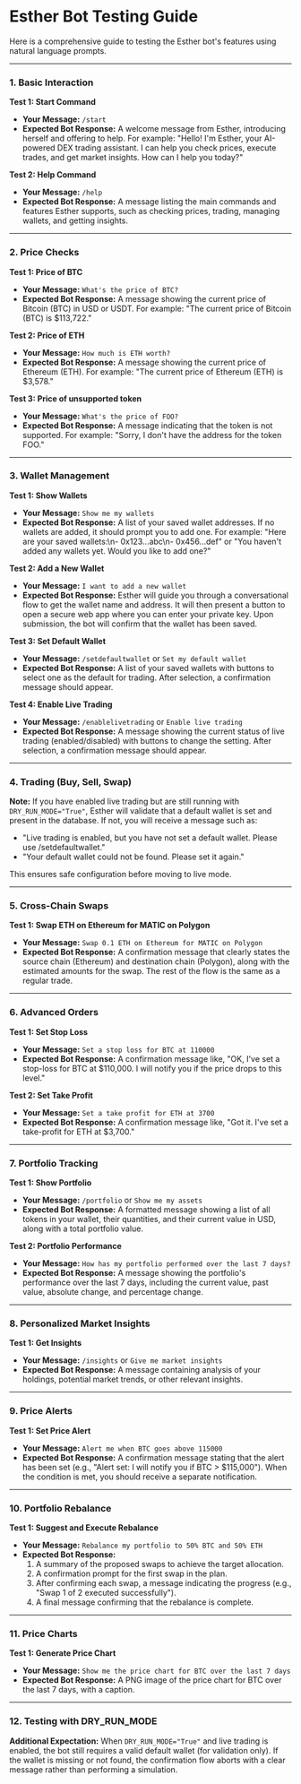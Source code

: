 # Esther Bot Testing Guide

Here is a comprehensive guide to testing the Esther bot's features using natural language prompts.

---

### 1. Basic Interaction

**Test 1: Start Command**
*   **Your Message:** `/start`
*   **Expected Bot Response:** A welcome message from Esther, introducing herself and offering to help. For example: "Hello! I'm Esther, your AI-powered DEX trading assistant. I can help you check prices, execute trades, and get market insights. How can I help you today?"

**Test 2: Help Command**
*   **Your Message:** `/help`
*   **Expected Bot Response:** A message listing the main commands and features Esther supports, such as checking prices, trading, managing wallets, and getting insights.

---

### 2. Price Checks

**Test 1: Price of BTC**
*   **Your Message:** `What's the price of BTC?`
*   **Expected Bot Response:** A message showing the current price of Bitcoin (BTC) in USD or USDT. For example: "The current price of Bitcoin (BTC) is $113,722."

**Test 2: Price of ETH**
*   **Your Message:** `How much is ETH worth?`
*   **Expected Bot Response:** A message showing the current price of Ethereum (ETH). For example: "The current price of Ethereum (ETH) is $3,578."

**Test 3: Price of unsupported token**
*   **Your Message:** `What's the price of FOO?`
*   **Expected Bot Response:** A message indicating that the token is not supported. For example: "Sorry, I don't have the address for the token FOO."

---

### 3. Wallet Management

**Test 1: Show Wallets**
*   **Your Message:** `Show me my wallets`
*   **Expected Bot Response:** A list of your saved wallet addresses. If no wallets are added, it should prompt you to add one. For example: "Here are your saved wallets:\n- 0x123...abc\n- 0x456...def" or "You haven't added any wallets yet. Would you like to add one?"

**Test 2: Add a New Wallet**
*   **Your Message:** `I want to add a new wallet`
*   **Expected Bot Response:** Esther will guide you through a conversational flow to get the wallet name and address. It will then present a button to open a secure web app where you can enter your private key. Upon submission, the bot will confirm that the wallet has been saved.

**Test 3: Set Default Wallet**
*   **Your Message:** `/setdefaultwallet` or `Set my default wallet`
*   **Expected Bot Response:** A list of your saved wallets with buttons to select one as the default for trading. After selection, a confirmation message should appear.

**Test 4: Enable Live Trading**
*   **Your Message:** `/enablelivetrading` or `Enable live trading`
*   **Expected Bot Response:** A message showing the current status of live trading (enabled/disabled) with buttons to change the setting. After selection, a confirmation message should appear.

---

### 4. Trading (Buy, Sell, Swap)

**Note:** If you have enabled live trading but are still running with `DRY_RUN_MODE="True"`, Esther will validate that a default wallet is set and present in the database. If not, you will receive a message such as:

- "Live trading is enabled, but you have not set a default wallet. Please use /setdefaultwallet."
- "Your default wallet could not be found. Please set it again."

This ensures safe configuration before moving to live mode.

---

### 5. Cross-Chain Swaps

**Test 1: Swap ETH on Ethereum for MATIC on Polygon**
*   **Your Message:** `Swap 0.1 ETH on Ethereum for MATIC on Polygon`
*   **Expected Bot Response:** A confirmation message that clearly states the source chain (Ethereum) and destination chain (Polygon), along with the estimated amounts for the swap. The rest of the flow is the same as a regular trade.

---

### 6. Advanced Orders

**Test 1: Set Stop Loss**
*   **Your Message:** `Set a stop loss for BTC at 110000`
*   **Expected Bot Response:** A confirmation message like, "OK, I've set a stop-loss for BTC at $110,000. I will notify you if the price drops to this level."

**Test 2: Set Take Profit**
*   **Your Message:** `Set a take profit for ETH at 3700`
*   **Expected Bot Response:** A confirmation message like, "Got it. I've set a take-profit for ETH at $3,700."

---

### 7. Portfolio Tracking

**Test 1: Show Portfolio**
*   **Your Message:** `/portfolio` or `Show me my assets`
*   **Expected Bot Response:** A formatted message showing a list of all tokens in your wallet, their quantities, and their current value in USD, along with a total portfolio value.

**Test 2: Portfolio Performance**
*   **Your Message:** `How has my portfolio performed over the last 7 days?`
*   **Expected Bot Response:** A message showing the portfolio's performance over the last 7 days, including the current value, past value, absolute change, and percentage change.

---

### 8. Personalized Market Insights

**Test 1: Get Insights**
*   **Your Message:** `/insights` or `Give me market insights`
*   **Expected Bot Response:** A message containing analysis of your holdings, potential market trends, or other relevant insights.

---

### 9. Price Alerts

**Test 1: Set Price Alert**
*   **Your Message:** `Alert me when BTC goes above 115000`
*   **Expected Bot Response:** A confirmation message stating that the alert has been set (e.g., "Alert set: I will notify you if BTC > $115,000"). When the condition is met, you should receive a separate notification.

---

### 10. Portfolio Rebalance

**Test 1: Suggest and Execute Rebalance**
*   **Your Message:** `Rebalance my portfolio to 50% BTC and 50% ETH`
*   **Expected Bot Response:**
    1.  A summary of the proposed swaps to achieve the target allocation.
    2.  A confirmation prompt for the first swap in the plan.
    3.  After confirming each swap, a message indicating the progress (e.g., "Swap 1 of 2 executed successfully").
    4.  A final message confirming that the rebalance is complete.

---

### 11. Price Charts

**Test 1: Generate Price Chart**
*   **Your Message:** `Show me the price chart for BTC over the last 7 days`
*   **Expected Bot Response:** A PNG image of the price chart for BTC over the last 7 days, with a caption.

---

### 12. Testing with DRY_RUN_MODE

**Additional Expectation:** When `DRY_RUN_MODE="True"` and live trading is enabled, the bot still requires a valid default wallet (for validation only). If the wallet is missing or not found, the confirmation flow aborts with a clear message rather than performing a simulation.
